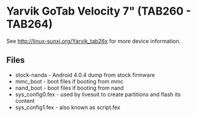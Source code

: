 Yarvik GoTab Velocity 7" (TAB260 - TAB264)
==========================================

See http://linux-sunxi.org/Yarvik_tab26x for more device information.

Files
-----

* stock-nanda - Android 4.0.4 dump from stock firmware
* mmc_boot - boot files if booting from mmc
* nand_boot - boot files if booting from nand
* sys_config0.fex - used by livesuit to create partitions and flash its content
* sys_config1.fex - also known as script.fex

